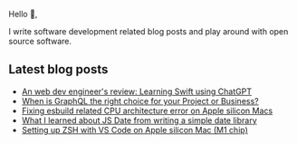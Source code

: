 Hello 👋,

I write software development related blog posts and play around with open source software.

<!-- [Blog](//blog.hao.dev) -->

<!--
**h-dong/h-dong** is a ✨ _special_ ✨ repository because its `README.md` (this file) appears on your GitHub profile.

Here are some ideas to get you started:

- 🔭 I’m currently working on ...
- 🌱 I’m currently learning ...
- 👯 I’m looking to collaborate on ...
- 🤔 I’m looking for help with ...
- 💬 Ask me about ...
- 📫 How to reach me: ...
- 😄 Pronouns: ...
- ⚡ Fun fact: ...
-->

## Latest blog posts
<!-- BLOG-POST-LIST:START -->
- [An web dev engineer&#39;s review: Learning Swift using ChatGPT](https://blog.hao.dev/an-web-dev-engineer-s-review-learning-swift-using-chatgpt)
- [When is GraphQL the right choice for your Project or Business?](https://blog.hao.dev/when-is-graphql-the-right-choice-for-your-project-or-business)
- [Fixing esbuild related CPU architecture error on Apple silicon Macs](https://blog.hao.dev/fixing-esbuild-related-cpu-architecture-error-on-apple-silicon-macs)
- [What I learned about JS Date from writing a simple date library](https://blog.hao.dev/what-i-learned-about-js-date-from-writing-a-simple-date-library)
- [Setting up ZSH with VS Code on Apple silicon Mac &lpar;M1 chip&rpar;](https://blog.hao.dev/setting-up-zsh-with-vs-code-on-apple-silicon-mac-m1-chip)
<!-- BLOG-POST-LIST:END -->
